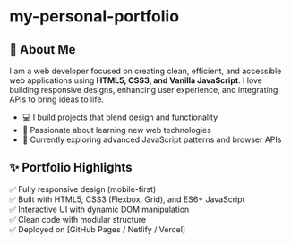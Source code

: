 ﻿# my-personal-portfolio
## 🚀 About Me

I am a web developer focused on creating clean, efficient, and accessible web applications using **HTML5, CSS3, and Vanilla JavaScript**. I love building responsive designs, enhancing user experience, and integrating APIs to bring ideas to life.

- 💻 I build projects that blend design and functionality
- 🎯 Passionate about learning new web technologies
- 🌱 Currently exploring advanced JavaScript patterns and browser APIs
## ✨ Portfolio Highlights

✅ Fully responsive design (mobile-first)  
✅ Built with HTML5, CSS3 (Flexbox, Grid), and ES6+ JavaScript  
✅ Interactive UI with dynamic DOM manipulation  
✅ Clean code with modular structure  
✅ Deployed on [GitHub Pages / Netlify / Vercel]  

